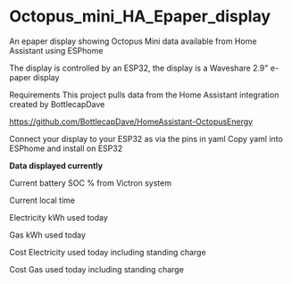 # Octopus_mini_HA_Epaper_display
An epaper display showing Octopus Mini data available from Home Assistant using ESPhome

The display is controlled by an ESP32, the display is a Waveshare 2.9" e-paper display

Requirements
This project pulls data from the Home Assistant integration created by BottlecapDave

https://github.com/BottlecapDave/HomeAssistant-OctopusEnergy

Connect your display to your ESP32 as via the pins in yaml
Copy yaml into ESPhome and install on ESP32

**Data displayed currently**

Current battery SOC % from Victron system

Current local time

Electricity kWh used today

Gas kWh used today

Cost Electricity used today including standing charge

Cost Gas used today including standing charge

